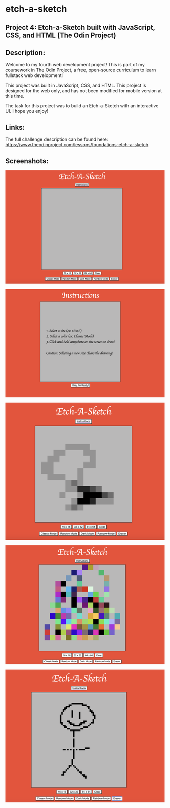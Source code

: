 # etch-a-sketch
## Project 4: Etch-a-Sketch built with JavaScript, CSS, and HTML (The Odin Project)

## Description: 
Welcome to my fourth web development project! This is part of my coursework in The Odin Project, a free, open-source curriculum to learn fullstack web development! 

This project was built in JavaScript, CSS, and HTML. This project is designed for the web only, and has not been modified for mobile version at this time. 

The task for this project was to build an Etch-a-Sketch with an interactive UI. I hope you enjoy! 

## Links:
The full challenge description can be found here: https://www.theodinproject.com/lessons/foundations-etch-a-sketch. 

## Screenshots:
![Home Page](sketch/images/Home.png)

![Instructions](sketch/images/Instructions.png)

![Classic Mode](sketch/images/Classic.png)

![Rainbow Mode](sketch/images/Rainbow.png)

![Dark Mode](sketch/images/Dark-Mode.png)